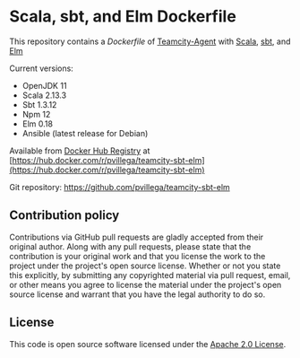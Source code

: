 # Scala, sbt, and Elm Dockerfile

This repository contains a *Dockerfile* of [Teamcity-Agent](https://hub.docker.com/r/jetbrains/teamcity-agent/) with [Scala](http://www.scala-lang.org), [sbt](http://www.scala-sbt.org), and [Elm](https://elm-lang.org)

Current versions:

- OpenJDK 11
- Scala 2.13.3
- Sbt 1.3.12
- Npm 12
- Elm 0.18
- Ansible (latest release for Debian)

Available from [Docker Hub Registry](https://registry.hub.docker.com) at [https://hub.docker.com/r/pvillega/teamcity-sbt-elm](https://hub.docker.com/r/pvillega/teamcity-sbt-elm)

Git repository: https://github.com/pvillega/teamcity-sbt-elm

## Contribution policy

Contributions via GitHub pull requests are gladly accepted from their original author. Along with any pull requests, please state that the contribution is your original work and that you license the work to the project under the project's open source license. Whether or not you state this explicitly, by submitting any copyrighted material via pull request, email, or other means you agree to license the material under the project's open source license and warrant that you have the legal authority to do so.

## License

This code is open source software licensed under the [Apache 2.0 License]("http://www.apache.org/licenses/LICENSE-2.0.html").
